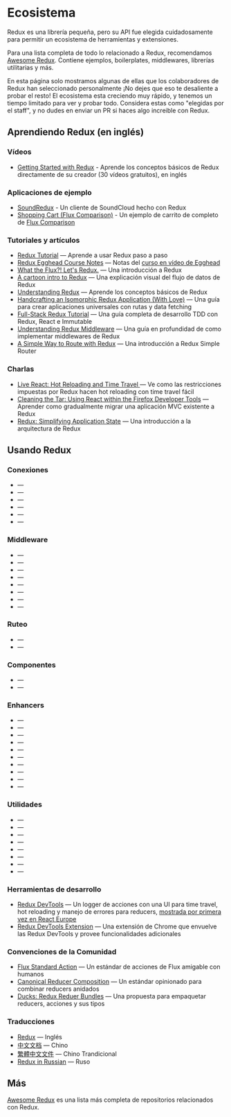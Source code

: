 # Ecosistema
Redux es una librería pequeña, pero su API fue elegida cuidadosamente para permitir un ecosistema de herramientas y extensiones.

Para una lista completa de todo lo relacionado a Redux, recomendamos [Awesome Redux](https://github.com/xgrommx/awesome-redux). Contiene ejemplos, boilerplates, middlewares, librerías utilitarias y más.

En esta página solo mostramos algunas de ellas que los colaboradores de Redux han seleccionado personalmente ¡No dejes que eso te desaliente a probar el resto! El ecosistema esta creciendo muy rápido, y tenemos un tiempo limitado para ver y probar todo. Considera estas como "elegidas por el staff", y no dudes en enviar un PR si haces algo increible con Redux.

## Aprendiendo Redux (en inglés)
### Vídeos
- [Getting Started with Redux](https://egghead.io/series/getting-started-with-redux) - Aprende los conceptos básicos de Redux directamente de su creador (30 vídeos gratuitos), en inglés

### Aplicaciones de ejemplo
- [SoundRedux](https://github.com/andrewngu/sound-redux) - Un cliente de SoundCloud hecho con Redux
- [Shopping Cart (Flux Comparison)](https://github.com/voronianski/flux-comparison/tree/master/redux) - Un ejemplo de carrito de completo de [Flux Comparison](https://github.com/voronianski/flux-comparison)

### Tutoriales y artículos
- [Redux Tutorial](https://github.com/happypoulp/redux-tutorial) — Aprende a usar Redux paso a paso
- [Redux Egghead Course Notes](https://github.com/tayiorbeii/egghead.io_redux_course_notes) — Notas del [curso en vídeo de Egghead](https://egghead.io/series/getting-started-with-redux)
- [What the Flux?! Let's Redux.](https://blog.andyet.com/2015/08/06/what-the-flux-lets-redux) — Una introducción a Redux
- [A cartoon intro to Redux](https://code-cartoons.com/a-cartoon-intro-to-redux-3afb775501a6) — Una explicación visual del flujo de datos de Redux
- [Understanding Redux](http://www.youhavetolearncomputers.com/blog/2015/9/15/a-conceptual-overview-of-redux-or-how-i-fell-in-love-with-a-javascript-state-container) — Aprende los conceptos básicos de Redux
- [Handcrafting an Isomorphic Redux Application (With Love)](https://medium.com/@bananaoomarang/handcrafting-an-isomorphic-redux-application-with-love-40ada4468af4) — Una guía para crear aplicaciones universales con rutas y data fetching
- [Full-Stack Redux Tutorial](http://teropa.info/blog/2015/09/10/full-stack-redux-tutorial.html) — Una guía completa de desarrollo TDD con Redux, React e Immutable
- [Understanding Redux Middleware](https://medium.com/@meagle/understanding-87566abcfb7a#.l033pyr02) — Una guía en profundidad de como implementar middlewares de Redux
- [A Simple Way to Route with Redux](http://jlongster.com/A-Simple-Way-to-Route-with-Redux) — Una introducción a Redux Simple Router

### Charlas
- [Live React: Hot Reloading and Time Travel ](http://youtube.com/watch?v=xsSnOQynTHs) — Ve como las restricciones impuestas por Redux hacen hot reloading con time travel fácil
- [Cleaning the Tar: Using React within the Firefox Developer Tools](https://www.youtube.com/watch?v=qUlRpybs7_c) — Aprender como gradualmente migrar una aplicación MVC existente a Redux
- [Redux: Simplifying Application State](https://www.youtube.com/watch?v=okdC5gcD-dM) — Una introducción a la arquitectura de Redux

## Usando Redux
### Conexiones
- []() — 
- []() — 
- []() — 
- []() — 
- []() — 
- []() — 

### Middleware
- []() — 
- []() — 
- []() — 
- []() — 
- []() — 
- []() — 
- []() — 
- []() — 

### Ruteo
- []() — 
- []() — 

### Componentes
- []() — 
- []() — 

### Enhancers
- []() — 
- []() — 
- []() — 
- []() — 
- []() — 
- []() — 
- []() — 
- []() — 
- []() — 
- []() — 

### Utilidades
- []() — 
- []() — 
- []() — 
- []() — 
- []() — 
- []() — 
- []() — 
- []() — 

### Herramientas de desarrollo
- [Redux DevTools](http://github.com/gaearon/redux-devtools) — Un logger de acciones con una UI para time travel, hot reloading y manejo de errores para reducers, [mostrada por primera vez en React Europe](https://www.youtube.com/watch?v=xsSnOQynTHs)
- [Redux DevTools Extension](https://github.com/zalmoxisus/redux-devtools-extension) — Una extensión de Chrome que envuelve las Redux DevTools y provee funcionalidades adicionales

### Convenciones de la Comunidad
- [Flux Standard Action](https://github.com/acdlite/flux-standard-action) — Un estándar de acciones de Flux amigable con humanos
- [Canonical Reducer Composition](https://github.com/gajus/canonical-reducer-composition) — Un estándar opinionado para combinar reducers anidados
- [Ducks: Redux Reduer Bundles](https://github.com/erikras/ducks-modular-redux) — Una propuesta para empaquetar reducers, acciones y sus tipos

### Traducciones
- [Redux](http://redux.js.org/) — Inglés
- [中文文档]() — Chino
- [繁體中文文件]() — Chino Trandicional
- [Redux in Russian]() — Ruso

## Más
[Awesome Redux](https://github.com/xgrommx/awesome-redux) es una lista más completa de repositorios relacionados con Redux.








